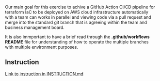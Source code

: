 Our main goal for this exercise to achive a GitHub Action CI/CD pipeline for terraform IaC to be deployed on AWS cloud infrastructure automatically with a team can works in parallel and viewing code via a pull request and merge into the standard git branch that is agreeing within the team and business management board.

It is also immportant to have a brief read through the **.github/workflows README** file for understanding of how to operate the multiple branches with multiple environment purposes.

## Instruction
[Link to instruction in INSTRUCTION.md](INSTRUCTION.md)
